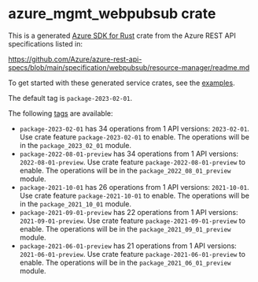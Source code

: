 # azure_mgmt_webpubsub crate

This is a generated [Azure SDK for Rust](https://github.com/Azure/azure-sdk-for-rust) crate from the Azure REST API specifications listed in:

https://github.com/Azure/azure-rest-api-specs/blob/main/specification/webpubsub/resource-manager/readme.md

To get started with these generated service crates, see the [examples](https://github.com/Azure/azure-sdk-for-rust/blob/main/services/README.md#examples).

The default tag is `package-2023-02-01`.

The following [tags](https://github.com/Azure/azure-sdk-for-rust/blob/main/services/tags.md) are available:

- `package-2023-02-01` has 34 operations from 1 API versions: `2023-02-01`. Use crate feature `package-2023-02-01` to enable. The operations will be in the `package_2023_02_01` module.
- `package-2022-08-01-preview` has 34 operations from 1 API versions: `2022-08-01-preview`. Use crate feature `package-2022-08-01-preview` to enable. The operations will be in the `package_2022_08_01_preview` module.
- `package-2021-10-01` has 26 operations from 1 API versions: `2021-10-01`. Use crate feature `package-2021-10-01` to enable. The operations will be in the `package_2021_10_01` module.
- `package-2021-09-01-preview` has 22 operations from 1 API versions: `2021-09-01-preview`. Use crate feature `package-2021-09-01-preview` to enable. The operations will be in the `package_2021_09_01_preview` module.
- `package-2021-06-01-preview` has 21 operations from 1 API versions: `2021-06-01-preview`. Use crate feature `package-2021-06-01-preview` to enable. The operations will be in the `package_2021_06_01_preview` module.